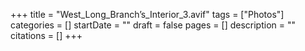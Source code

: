 +++
title = "West_Long_Branch’s_Interior_3.avif"
tags = ["Photos"]
categories = []
startDate = ""
draft = false
pages = []
description = ""
citations = []
+++
